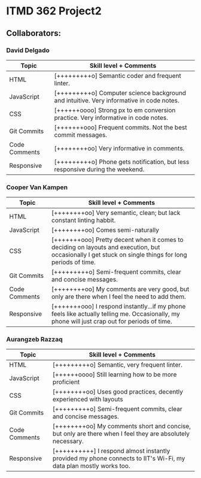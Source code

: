 # ITMD 362 Project2

## Collaborators:

### David Delgado
  Topic         | Skill level + Comments
  --------------|-----------------------
  HTML          | [+++++++++o] Semantic coder and frequent linter.  
  JavaScript    | [+++++++++o] Computer science background and intuitive.  Very informative in code notes.  
  CSS           | [++++++oooo] Strong px to em conversion practice.  Very informative in code notes.  
  Git Commits   | [+++++++ooo] Frequent commits.  Not the best commit messages.  
  Code Comments | [++++++++oo] Very informative in comments.  
  Responsive    | [+++++++++o] Phone gets notification, but less responsive during the weekend.  

### Cooper Van Kampen
  Topic         | Skill level + Comments
  --------------|-----------------------
  HTML          | [++++++++oo] Very semantic, clean; but lack constant linting habbit.  
  JavaScript    | [++++++++oo] Comes semi-naturally
  CSS           | [+++++++ooo] Pretty decent when it comes to deciding on layouts and execution, but occasionally I get stuck on single things for long periods of time.
  Git Commits   | [+++++++++o] Semi-frequent commits, clear and concise messages.
  Code Comments | [++++++++oo] My comments are very good, but only are there when I feel the need to add them.
  Responsive    | [+++++++ooo] I respond instantly...if my phone feels like actually telling me. Occasionally, my phone will just crap out for periods of time.
### Aurangzeb Razzaq
Topic         | Skill level + Comments
--------------|-----------------------
HTML          | [+++++++++o] Semantic, very frequent linter.
JavaScript    | [++++++oooo] Still learning how to be more proficient
CSS           | [++++++++oo] Uses good practices, decently experienced with layouts
Git Commits   | [+++++++++o] Semi-frequent commits, clear and concise messages.
Code Comments | [++++++++oo] My comments short and concise, but only are there when I feel they are absolutely necessary.
Responsive    | [++++++++++] I respond almost instantly provided my phone connects to IIT's Wi-Fi, my data plan mostly works too.
